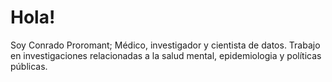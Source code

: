 # Hola!
Soy Conrado Proromant; Médico, investigador y cientista de datos. Trabajo en investigaciones relacionadas a la salud mental, epidemiologia y políticas públicas. 


